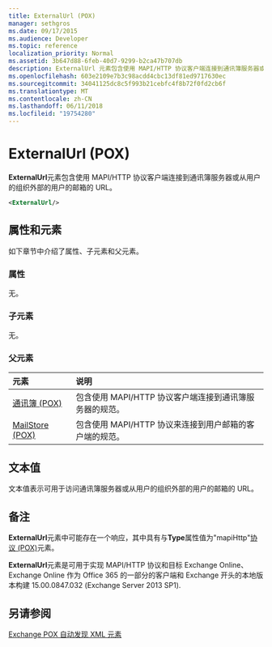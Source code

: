 ```yaml
---
title: ExternalUrl (POX)
manager: sethgros
ms.date: 09/17/2015
ms.audience: Developer
ms.topic: reference
localization_priority: Normal
ms.assetid: 3b647d88-6feb-40d7-9299-b2ca47b707db
description: ExternalUrl 元素包含使用 MAPI/HTTP 协议客户端连接到通讯簿服务器或从用户的组织外部的用户的邮箱的 URL。
ms.openlocfilehash: 603e2109e7b3c98acdd4cbc13df81ed9717630ec
ms.sourcegitcommit: 34041125dc8c5f993b21cebfc4f8b72f0fd2cb6f
ms.translationtype: MT
ms.contentlocale: zh-CN
ms.lasthandoff: 06/11/2018
ms.locfileid: "19754280"
---
```

# <a name="externalurl-pox"></a>ExternalUrl (POX)

**ExternalUrl**元素包含使用 MAPI/HTTP 协议客户端连接到通讯簿服务器或从用户的组织外部的用户的邮箱的 URL。 
  
```XML
<ExternalUrl/>
```

## <a name="attributes-and-elements"></a>属性和元素

如下章节中介绍了属性、子元素和父元素。
  
### <a name="attributes"></a>属性

无。
  
### <a name="child-elements"></a>子元素

无。
  
### <a name="parent-elements"></a>父元素

|**元素**|**说明**|
|:-----|:-----|
|[通讯簿 (POX)](addressbook-pox.md) <br/> |包含使用 MAPI/HTTP 协议客户端连接到通讯簿服务器的规范。  <br/> |
|[MailStore (POX)](mailstore-pox.md) <br/> |包含使用 MAPI/HTTP 协议来连接到用户邮箱的客户端的规范。  <br/> |
   
## <a name="text-value"></a>文本值

文本值表示可用于访问通讯簿服务器或从用户的组织外部的用户的邮箱的 URL。
  
## <a name="remarks"></a>备注

**ExternalUrl**元素中可能存在一个响应，其中具有与**Type**属性值为"mapiHttp"[协议 (POX)](protocol-pox.md)元素。 
  
**ExternalUrl**元素是可用于实现 MAPI/HTTP 协议和目标 Exchange Online、 Exchange Online 作为 Office 365 的一部分的客户端和 Exchange 开头的本地版本构建 15.00.0847.032 (Exchange Server 2013 SP1). 
  
## <a name="see-also"></a>另请参阅



[Exchange POX 自动发现 XML 元素](pox-autodiscover-xml-elements-for-exchange.md)


